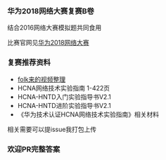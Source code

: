 ### 华为2018网络大赛复赛B卷

结合2016网络大赛模拟题共同食用

比赛官网见[华为2018网络大赛](http://ntec.huaweils.com/)

### 复赛推荐资料

- [folk来的视频整理](https://github.com/cloisonne/Huawei-2018-network)
- HCNA网络技术实验指南  1-422页
- HCNA-HNTD入门实验指导书V2.1
- HCNA-HNTD进阶实验指导书V2.1
- 《华为技术认证HCNA网络技术实验指南》相关材料

相关需要可以提issue我打包上传


### 欢迎PR完整答案
